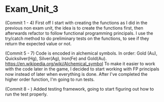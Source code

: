 # Exam_Unit_3

(Commit 1 - 4)
First off I start with creating the functions as I did in the previous non exam unit, the idea is to create the functions first, then afterwards 
refactor to follow functional programming principals. I use the try/catch method to do preliminary tests on the functions, to see if they return the
expected value or not. 

(Commit 5 - 7)
Code is encoded in alchemical symbols. In order: Gold (Au), Quicksilver(Hg), Silver(Ag), Iron(Fe) and Gold(Au). https://en.wikipedia.org/wiki/Alchemical_symbol
To make it easier to work with the code later in the game, I decided to start working with FP principals now instead of later when everything is done. After I've completed
the higher order function, I'm going to run tests.

(Commit 8 - )
Added testing framework, going to start figuring out how to run the test properly.